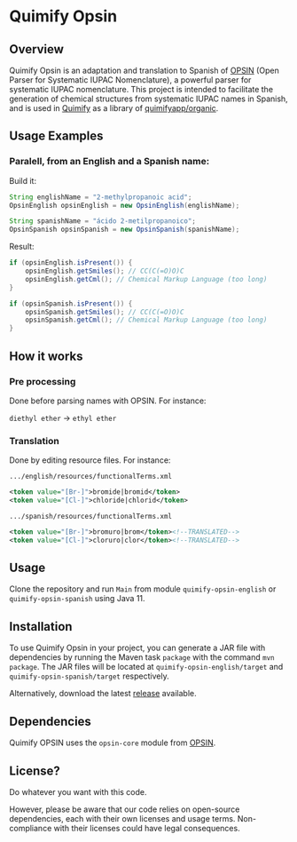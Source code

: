 # Quimify Opsin

## Overview

Quimify Opsin is an adaptation and translation to Spanish of [OPSIN](https://github.com/dan2097/opsin) (Open Parser for Systematic IUPAC Nomenclature), a powerful parser for systematic IUPAC nomenclature. This project is intended to facilitate the generation of chemical structures from systematic IUPAC names in Spanish, and is used in [Quimify](https://quimify.com/) as a library of [quimifyapp/organic](https://github.com/quimifyapp/organic).

## Usage Examples

### Paralell, from an English and a Spanish name:

Build it:

```java
String englishName = "2-methylpropanoic acid";
OpsinEnglish opsinEnglish = new OpsinEnglish(englishName);
```

```java
String spanishName = "ácido 2-metilpropanoico";
OpsinSpanish opsinSpanish = new OpsinSpanish(spanishName);
```

Result:

```java
if (opsinEnglish.isPresent()) {
    opsinEnglish.getSmiles(); // CC(C(=O)O)C
    opsinEnglish.getCml(); // Chemical Markup Language (too long)
}
```

```java
if (opsinSpanish.isPresent()) {
    opsinSpanish.getSmiles(); // CC(C(=O)O)C
    opsinSpanish.getCml(); // Chemical Markup Language (too long)    
}
```

## How it works

### Pre processing

Done before parsing names with OPSIN. For instance:

`diethyl ether` → `ethyl ether`

### Translation

Done by editing resource files. For instance:

`.../english/resources/functionalTerms.xml`
```XML
<token value="[Br-]">bromide|bromid</token>
<token value="[Cl-]">chloride|chlorid</token>
```

`.../spanish/resources/functionalTerms.xml`
```XML
<token value="[Br-]">bromuro|brom</token><!--TRANSLATED-->
<token value="[Cl-]">cloruro|clor</token><!--TRANSLATED-->
```

## Usage

Clone the repository and run `Main` from module `quimify-opsin-english` or `quimify-opsin-spanish` using Java 11.

## Installation

To use Quimify Opsin in your project, you can generate a JAR file with dependencies by running the Maven task `package` with the command `mvn package`. The JAR files will be located at `quimify-opsin-english/target` and `quimify-opsin-spanish/target` respectively.

Alternatively, download the latest [release](https://github.com/quimifyapp/opsin/releases) available.

## Dependencies

Quimify OPSIN uses the `opsin-core` module from [OPSIN](https://github.com/dan2097/opsin).

## License?

Do whatever you want with this code.

However, please be aware that our code relies on open-source dependencies, each with their own licenses and usage terms. Non-compliance with their licenses could have legal consequences.
